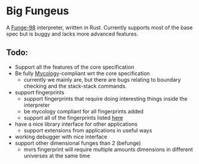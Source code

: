 # Big Fungeus
A [Funge-98](https://esolangs.org/wiki/funge-98) interpreter, written in Rust. Currently supports most of the base spec but is buggy and lacks more advanced features.

## Todo:
- Support all the features of the core specification
- Be fully [Mycology](https://github.com/Deewiant/Mycology/)-compliant wrt the core specification
    - currently we mainly are, but there are bugs relating to boundary checking and the stack-stack commands.
- support fingerprints
    - support fingerprints that require doing interesting things inside the interpreter
    - be mycology compliant for all fingerprints added
    - support all of the fingerprints listed [here](ww.rcfunge98.com/rcfunge2_manual.html)
- have a nice library interface for other applications
    - support extensions from applications in useful ways
- working debugger with nice interface
- support other dimensional funges than 2 (befunge)
    - mvrs fingerprint will require multiple amounts dimensions in different universes at the same time